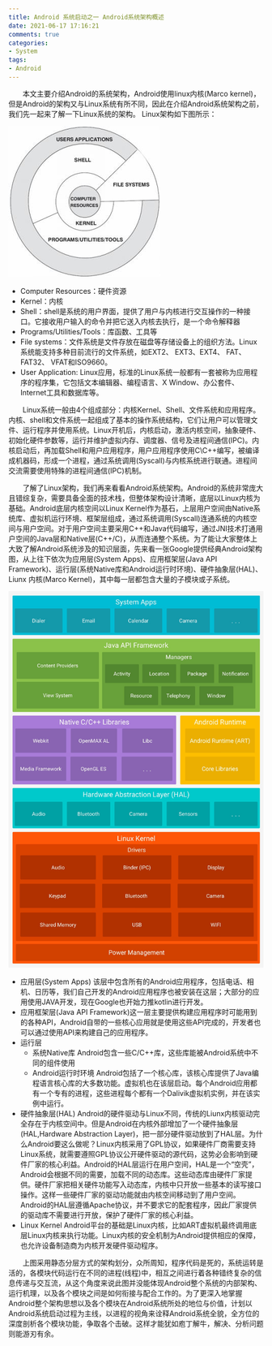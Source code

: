 ```yaml
---
title: Android 系统启动之一 Android系统架构概述
date: 2021-06-17 17:16:21
comments: true
categories:
- System
tags:
- Android
---
```


<p style="text-indent:2em">本文主要介绍Android的系统架构，Android使用linux内核(Marco kernel)，但是Android的架构又与Linux系统有所不同，因此在介绍Android系统架构之前，我们先一起来了解一下Linux系统的架构。 Linux架构如下图所示：</p>

![img](Android-系统启动之一-Android系统架构/linux系统架构.jpg)

- Computer Resources：硬件资源
- Kernel：内核
- Shell：shell是系统的用户界面，提供了用户与内核进行交互操作的一种接口。它接收用户输入的命令并把它送入内核去执行，是一个命令解释器
- Programs/Utilities/Tools：库函数、工具等
- File systems：文件系统是文件存放在磁盘等存储设备上的组织方法。Linux系统能支持多种目前流行的文件系统，如EXT2、 EXT3、EXT4、 FAT、 FAT32、 VFAT和ISO9660。
- User Application: Linux应用，标准的Linux系统一般都有一套被称为应用程序的程序集，它包括文本编辑器、编程语言、X Window、办公套件、Internet工具和数据库等。

<p style="text-indent:2em">Linux系统一般由4个组成部分：内核Kernel、Shell、文件系统和应用程序。内核、shell和文件系统一起组成了基本的操作系统结构，它们让用户可以管理文件、运行程序并使用系统。Linux开机后，内核启动，激活内核空间，抽象硬件、初始化硬件参数等，运行并维护虚拟内存、调度器、信号及进程间通信(IPC)。内核启动后，再加载Shell和用户应用程序，用户应用程序使用C\C++编写，被编译成机器码，形成一个进程，通过系统调用(Syscall)与内核系统进行联通。进程间交流需要使用特殊的进程间通信(IPC)机制。</p>

<p style="text-indent:2em">了解了Linux架构，我们再来看看Android系统架构。Android的系统非常庞大且错综复杂，需要具备全面的技术栈，但整体架构设计清晰，底层以Linux内核为基础。Android底层内核空间以Linux Kernel作为基石，上层用户空间由Native系统库、虚拟机运行环境、框架层组成，通过系统调用(Syscall)连通系统的内核空间与用户空间。对于用户空间主要采用C++和Java代码编写，通过JNI技术打通用户空间的Java层和Native层(C++/C)，从而连通整个系统。为了能让大家整体上大致了解Android系统涉及的知识层面，先来看一张Google提供经典Android架构图，从上往下依次为应用层(System Apps)、应用框架层(Java API Framework)、运行层(系统Native库和Android运行时环境)、硬件抽象层(HAL)、Liunx 内核(Marco Kernel)，其中每一层都包含大量的子模块或子系统。</p>

![img](Android-系统启动之一-Android系统架构/android系统架构堆栈.jpg)



- 应用层(System Apps) 该层中包含所有的Android应用程序，包括电话、相机、日历等，我们自己开发的Android应用程序也被安装在这层；大部分的应用使用JAVA开发，现在Google也开始力推kotlin进行开发。
- 应用框架层(Java API Framework)这一层主要提供构建应用程序时可能用到的各种API，Android自带的一些核心应用就是使用这些API完成的，开发者也可以通过使用API来构建自己的应用程序。
- 运行层
  - 系统Native库	Android包含一些C/C++库，这些库能被Android系统中不同的组件使用
  - Android运行时环境	Android包括了一个核心库，该核心库提供了Java编程语言核心库的大多数功能。虚拟机也在该层启动。每个Android应用都有一个专有的进程，这些进程每个都有一个Dalivik虚拟机实例，并在该实例中运行。
- 硬件抽象层(HAL) Android的硬件驱动与Linux不同，传统的Liunx内核驱动完全存在于内核空间中。但是Android在内核外部增加了一个硬件抽象层(HAL,Hardware Abstraction Layer)，把一部分硬件驱动放到了HAL层。为什么Android要这么做呢？Linux内核采用了GPL协议，如果硬件厂商需要支持Linux系统，就需要遵照GPL协议公开硬件驱动的源代码，这势必会影响到硬件厂家的核心利益。Android的HAL层运行在用户空间，HAL是一个“空壳”，Android会根据不同的需要，加载不同的动态库。这些动态库由硬件厂家提供。硬件厂家把相关硬件功能写入动态库，内核中只开放一些基本的读写接口操作。这样一些硬件厂家的驱动功能就由内核空间移动到了用户空间。Android的HAL层遵循Apache协议，并不要求它的配套程序，因此厂家提供的驱动库不需要进行开放，保护了硬件厂家的核心利益。
- Linux Kernel Android平台的基础是Linux内核，比如ART虚拟机最终调用底层Linux内核来执行功能。Linux内核的安全机制为Android提供相应的保障，也允许设备制造商为内核开发硬件驱动程序。

<p style="text-indent:2em">上图采用静态分层方式的架构划分，众所周知，程序代码是死的，系统运转是活的，各模块代码运行在不同的进程(线程)中，相互之间进行着各种错终复杂的信息传递与交互流，从这个角度来说此图并没能体现Android整个系统的内部架构、运行机理，以及各个模块之间是如何衔接与配合工作的。为了更深入地掌握Android整个架构思想以及各个模块在Android系统所处的地位与价值，计划以Android系统启动过程为主线，以进程的视角来诠释Android系统全貌，全方位的深度剖析各个模块功能，争取各个击破。这样才能犹如庖丁解牛，解决、分析问题则能游刃有余。</p>

